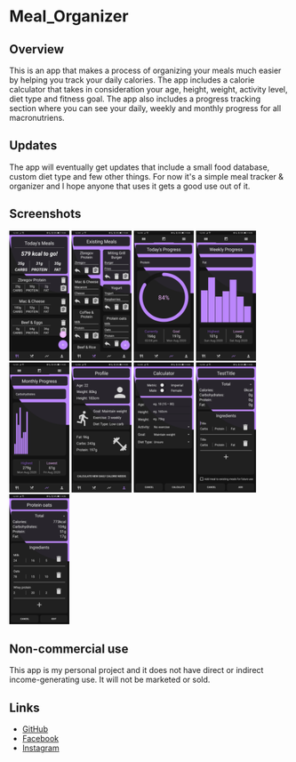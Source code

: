 # Meal_Organizer

## Overview
This is an app that makes a process of organizing your meals much easier by helping you track your daily calories.
The app includes a calorie calculator that takes in consideration your age, height, weight, activity level, diet type and fitness goal.
The app also includes a progress tracking section where you can see your daily, weekly and monthly progress for all macronutriens.

## Updates
The app will eventually get updates that include a small food database, custom diet type and few other things.
For now it's a simple meal tracker & organizer and I hope anyone that uses it gets a good use out of it.

## Screenshots
<img src="meal_planner_1.jpg" width="108" height="234"> <img src="meal_planner_2.jpg" width="108" height="234"> <img src="meal_planner_3.jpg" width="108" height="234"> <img src="meal_planner_4.jpg" width="108" height="234"> <img src="meal_planner_5.jpg" width="108" height="234"> <img src="meal_planner_6.jpg" width="108" height="234"> <img src="meal_planner_7.jpg" width="108" height="234"> <img src="meal_planner_8.jpg" width="108" height="234"> <img src="meal_planner_9.jpg" width="108" height="234">

## Non-commercial use
This app is my personal project and it does not have direct or indirect income-generating use. It will not be marketed or sold.

## Links
* [GitHub](https://github.com/jerinic-dusan)
* [Facebook](https://www.facebook.com/dusan.jerinic.7/)
* [Instagram](https://www.instagram.com/jerinic_/)
